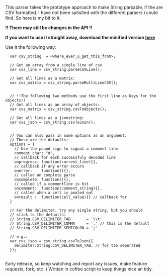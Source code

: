 This parser takes the prototype approach to make String parsable, if the are
CSV formatted. I have not been satisfied with the different parsers i could
find. So here is my bit to it.

**!! There may still be changes in the API !!**

**If you want to use it straight away, download the minified version [here](https://raw.github.com/jens-a-e/CSV.js/master/release/CSV.min.js)**


Use it the following way:

```
  var csv_string  = <where_ever_u_get_this_from>;
  
  // Get an array from a single line of csv
  var cvs_line = csv_string.parseCSVLine();
  
  // Get all lines as a matrix:
  var cvs_matrix = csv_string.parseMultiLineCSV();
  
  
  // !!The following two methods use the first line as keys for the objects!!
  // Get all lines as an array of objects:
  var cvs_matrix = csv_string.csvToObjects();
  
  // Get all lines as a jsonstring:
  var cvs_json = csv_string.csvToJson();
  
  
  // You can also pass in some options as an argument.
  // These are the defaults:
  options = {
    // Use the pound sign to signal a comment line
    comment_char: "#",
    // callback for each successfuly decoded line
    onprogress: function(current_line){},
    // callback if any error occurs
    onerror:    function(){},
    // called on complete parse
    oncomplete: function(){},
    // called if a commentline is hit
    oncomment:  function(comment_string){},
    // called when a cell is pealed out
    onresult :  function(cell_value){} // callback for 
  }
  
  // For the delimiter, try any single string, but you should
  // stick to the defaults:
  // String.CSV_DELIMITER_TAB       = '\\t'
  // String.CSV_DELIMITER_COMMA     = ',' // this is the default
  // String.CSV_DELIMITER_SEMICOLON = ';'
  
  // e.g.:
  var cvs_json = csv_string.csvToJson({
    delimiter:String.CSV_DELIMITER_TAB, // for tab seperated
  }); 
  
```

Early release, so keep watching and report any issues, make feature requests,
fork, etc :)
Written in coffee script to keep things nice an tidy.